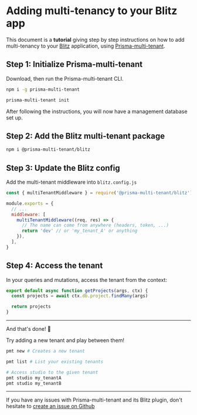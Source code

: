 # Adding multi-tenancy to your Blitz app

This document is a **tutorial** giving step by step instructions on how to add multi-tenancy to your [Blitz](https://blitzjs.com/) application, using [Prisma-multi-tenant](https://github.com/Errorname/prisma-multi-tenant).

## Step 1: Initialize Prisma-multi-tenant

Download, then run the Prisma-multi-tenant CLI.

```sh
npm i -g prisma-multi-tenant

prisma-multi-tenant init
```

After following the instructions, you will now have a management database set up.

## Step 2: Add the Blitz multi-tenant package

```sh
npm i @prisma-multi-tenant/blitz
```

## Step 3: Update the Blitz config

Add the multi-tenant middleware into `blitz.config.js`

```js
const { multiTenantMiddleware } = require('@prisma-multi-tenant/blitz')

module.exports = {
  // ...
  middleware: [
    multiTenantMiddleware((req, res) => {
      // The name can come from anywhere (headers, token, ...)
      return 'dev' // or 'my_tenant_A' or anything
    }),
  ],
}
```

## Step 4: Access the tenant

In your queries and mutations, access the tenant from the context:

```js
export default async function getProjects(args, ctx) {
  const projects = await ctx.db.project.findMany(args)

  return projects
}
```

---

And that's done! 🎉

Try adding a new tenant and play between them!

```sh
pmt new # Creates a new tenant

pmt list # List your existing tenants

# Access studio to the given tenant
pmt studio my_tenantA
pmt studio my_tenantB
```

---

If you have any issues with Prisma-multi-tenant and its Blitz plugin, don't hesitate to [create an issue on Github](https://github.com/Errorname/prisma-multi-tenant/issues/new)

